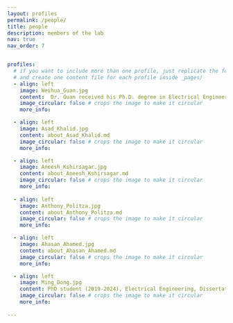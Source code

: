 ```yaml
---
layout: profiles
permalink: /people/
title: people
description: members of the lab
nav: true
nav_order: 7


profiles:
  # if you want to include more than one profile, just replicate the following block
  # and create one content file for each profile inside _pages/
  - align: left
    image: Weihua_Guan.jpg
    content:  Dr. Guan received his Ph.D. degree in Electrical Engineering from Yale University in 2013 and did his postdoctoral training in Biomedical Engineering at Johns Hopkins University from 2013 to 2014. Dr. Guan’s research interests are in the multidisciplinary areas of micro- and nanotechnology, micro/nanofluidics, bioMEMS, lab-on-a-chip devices, and point-of-care devices. His research group focuses on developing micro and nanoscale devices as well as novel sensing principles for advanced medical diagnostics and testing. Through his work, Dr. Guan is contributing to the development of cutting-edge biomedical technologies that have the potential to revolutionize the way diseases are diagnosed and treated. In addition to his research activities, Dr. Guan is a Senior Member of IEEE, Member of BMES, and Member of the Biophysical Society. He has also served as the Associate Editor for Nanotechnology and Precision Engineering since 2019 and on the Editorial Board of Diagnostics since 2017. Dr. Guan is a frequent reviewer for more than 30 journals and Federal Funding Agencies such as NSF and NIH. Dr. Guan’s contributions to the field have been recognized with several awards and honors. He is a recipient of the HHMI International Research Fellowship and NSF CAREER award, among others.
    image_circular: false # crops the image to make it circular
    more_info:  

  - align: left
    image: Asad_Khalid.jpg
    content: about_Asad_Khalid.md
    image_circular: false # crops the image to make it circular
    more_info: 

  - align: left
    image: Aneesh_Kshirsagar.jpg
    content: about_Aneesh_Kshirsagar.md
    image_circular: false # crops the image to make it circular
    more_info: 
      
  - align: left
    image: Anthony_Politza.jpg
    content: about_Anthony_Politza.md
    image_circular: false # crops the image to make it circular
    more_info: 

  - align: left
    image: Ahasan_Ahamed.jpg
    content: about_Ahasan_Ahamed.md
    image_circular: false # crops the image to make it circular
    more_info: 

  - align: left
    image: Ming_Dong.jpg
    content: PhD student (2019-2024), Electrical Engineering, Dissertation Title: Addressing Reliability Challenges in Solid-State Nanopore Sensors for Robust Point-Of-Care Diagnostics.
    image_circular: false # crops the image to make it circular
    more_info:     
      
---
```


